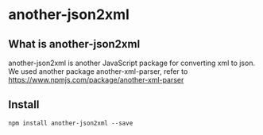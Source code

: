# another-json2xml
 
## What is another-json2xml

another-json2xml is another JavaScript package for converting xml to json. We used another package another-xml-parser, refer to https://www.npmjs.com/package/another-xml-parser

## Install

``` CMD
npm install another-json2xml --save
```
